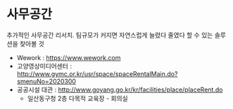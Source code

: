# 사무공간

추가적인 사무공간 리서치. 팀규모가 커지면 자연스럽게 늘렸다 줄였다 할 수 있는 솔루션을 찾아볼 것

- Wework : https://www.wework.com
- 고양영상미디어센터 : http://www.gymc.or.kr/usr/space/spaceRentalMain.do?smenuNo=2020300
- 공공시설 대관 : http://www.goyang.go.kr/kr/facilities/place/placeRent.do
    - 일산동구청 2층 다목적 교육장 - 회의실

